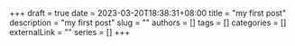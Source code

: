+++ 
draft = true
date = 2023-03-20T18:38:31+08:00
title = "my first post"
description = "my first post"
slug = ""
authors = []
tags = []
categories = []
externalLink = ""
series = []
+++
